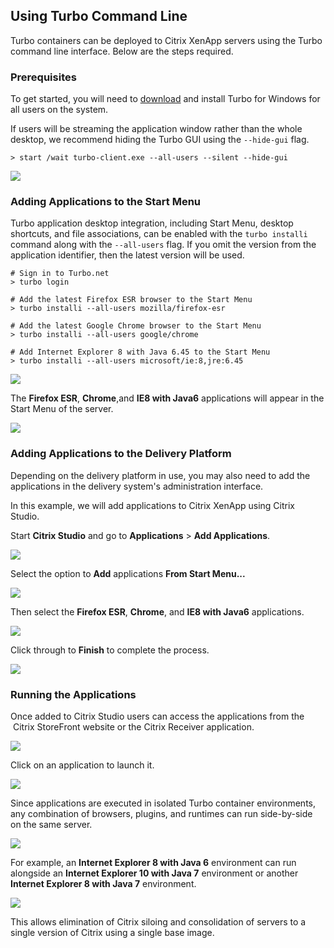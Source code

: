 ## Using Turbo Command Line

Turbo containers can be deployed to Citrix XenApp servers using the Turbo command line interface. Below are the steps required.

### Prerequisites

To get started, you will need to [download](https://turbo.net/download) and install Turbo for Windows for all users on the system.

If users will be streaming the application window rather than the whole desktop, we recommend hiding the Turbo GUI using the `--hide-gui` flag.
```
> start /wait turbo-client.exe --all-users --silent --hide-gui
```

![](/docs/deploying/citrix/citrix2.png)

### Adding Applications to the Start Menu

Turbo application desktop integration, including Start Menu, desktop shortcuts, and file associations, can be enabled with the `turbo installi` command along with the `--all-users` flag. If you omit the version from the application identifier, then the latest version will be used.

```
# Sign in to Turbo.net
> turbo login 

# Add the latest Firefox ESR browser to the Start Menu
> turbo installi --all-users mozilla/firefox-esr

# Add the latest Google Chrome browser to the Start Menu
> turbo installi --all-users google/chrome

# Add Internet Explorer 8 with Java 6.45 to the Start Menu
> turbo installi --all-users microsoft/ie:8,jre:6.45
```

![](/docs/deploying/citrix/citrix3.png)

The **Firefox ESR**, **Chrome**,and **IE8 with Java6** applications will appear in the Start Menu of the server.

![](/docs/deploying/citrix/citrix4.png)

### Adding Applications to the Delivery Platform

Depending on the delivery platform in use, you may also need to add the applications in the delivery system's administration interface.

In this example, we will add applications to Citrix XenApp using Citrix Studio.

Start **Citrix Studio** and go to **Applications** &gt; **Add Applications**.

![](/docs/deploying/citrix/citrix5.png)

Select the option to **Add** applications **From Start Menu...**

![](/docs/deploying/citrix/citrix6.png)

Then select the **Firefox ESR**, **Chrome**, and **IE8 with Java6** applications.

![](/docs/deploying/citrix/citrix7.png)

Click through to **Finish** to complete the process.

![](/docs/deploying/citrix/citrix8.png)

### Running the Applications

Once added to Citrix Studio users can access the applications from the  Citrix StoreFront website or the Citrix Receiver application.

![](/docs/deploying/citrix/citrix9.png)

Click on an application to launch it.

![](/docs/deploying/citrix/citrix10.png)

Since applications are executed in isolated Turbo container environments, any combination of browsers, plugins, and runtimes can run side-by-side on the same server.

![](/docs/deploying/citrix/citrix11.png)

For example, an **Internet Explorer 8 with Java 6** environment can run alongside an **Internet Explorer 10 with Java 7** environment or another **Internet Explorer 8 with Java 7** environment.

![](/docs/deploying/citrix/citrix12.png)

This allows elimination of Citrix siloing and consolidation of servers to a single version of Citrix using a single base image.
